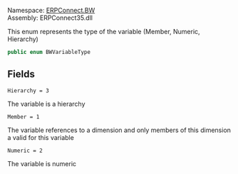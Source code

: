 
Namespace: [ERPConnect.BW](index.md)  
Assembly: ERPConnect35.dll  

This enum represents the type of the variable (Member, Numeric, Hierarchy)

```csharp
public enum BWVariableType
```

## Fields

`Hierarchy = 3` 

The variable is a hierarchy



`Member = 1` 

The variable references to a dimension and only members of this dimension a valid for this variable



`Numeric = 2` 

The variable is numeric



